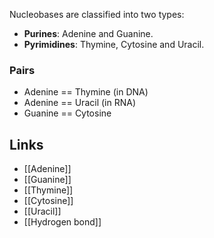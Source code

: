 
Nucleobases are classified into two types:

- **Purines**: Adenine and Guanine.
- **Pyrimidines**: Thymine, Cytosine and Uracil.

### Pairs

- Adenine == Thymine (in DNA)
- Adenine == Uracil (in RNA)
- Guanine == Cytosine

## Links

- [[Adenine]]
- [[Guanine]]
- [[Thymine]]
- [[Cytosine]]
- [[Uracil]]
- [[Hydrogen bond]]